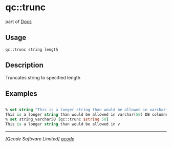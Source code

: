 qc::trunc
=========

part of [Docs](.)

Usage
-----
`
        qc::trunc string length
    `

Description
-----------
Truncates string to specified length

Examples
--------
```tcl

% set string "This is a longer string than would be allowed in varchar(50) DB columns so use trunc to truncate appropriately."
This is a longer string than would be allowed in varchar(50) DB columns so use trunc to truncate appropriately.
% set string_varchar50 [qc::trunc $string 50]
This is a longer string than would be allowed in v
```

----------------------------------
*[Qcode Software Limited] [qcode]*

[qcode]: http://www.qcode.co.uk "Qcode Software"